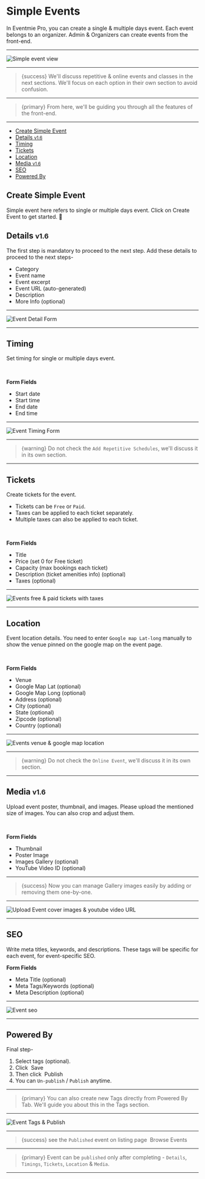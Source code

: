 # Simple Events

In Eventmie Pro, you can create a single & multiple days event. Each event belongs to an organizer. Admin & Organizers can create events from the front-end.

---

![Simple event view](/images/events-simple-event-view.jpg "Simple event view")

---

>{success} We'll discuss repetitive & online events and classes in the next sections. We'll focus on each option in their own section to avoid confusion. 

---

>{primary} From here, we'll be guiding you through all the features of the front-end.

---


- [Create Simple Event](#create-simple-event)
- [Details <small class="v">v1.6</small>](#Details)
- [Timing](#Timing)
- [Tickets](#Tickets)
- [Location](#Location)
- [Media <small class="v">v1.6</small>](#Media)
- [SEO](#SEO)
- [Powered By](#powered-by)


<a name="create-simple-event"></a>
## Create Simple Event

Simple event here refers to single or multiple days event. Click on <larecipe-button type="primary" size="sm" rounded>Create Event</larecipe-button> to get started. 😤


<a name="Details"></a>
## Details <small class="v">v1.6</small>

The first step is mandatory to proceed to the next step. Add these details to proceed to the next steps-

- Category
- Event name
- Event excerpt
- Event URL (auto-generated)
- Description
- More Info (optional)

---

![Event Detail Form](/images/events-simple-event-detail-new.jpg "Event Detail Form")

---


<a name="Timing"></a>
## Timing

Set timing for single or multiple days event.

<br>

**Form Fields**

- Start date
- Start time
- End date
- End time

---

![Event Timing Form](/images/events-simple-event-timings.jpg "Event Timing Form")

---

>{warning} Do not check the `Add Repetitive Schedules`, we'll discuss it in its own section. 

---


<a name="Tickets"></a>
## Tickets

Create tickets for the event. 

- Tickets can be `Free` or `Paid`. 
- Taxes can be applied to each ticket separately.
- Multiple taxes can also be applied to each ticket.

<br>

**Form Fields**

- Title
- Price (set 0 for Free ticket)
- Capacity (max bookings each ticket)
- Description (ticket amenities info) (optional)
- Taxes (optional)

---

![Events free & paid tickets with taxes](/images/events-simple-event-ticket.jpg "Events free & paid tickets with taxes")

---


<a name="Location"></a>
## Location

Event location details. You need to enter `Google map Lat-long` manually to show the venue pinned on the google map on the event page.

<br>

**Form Fields**

- Venue
- Google Map Lat (optional)
- Google Map Long (optional)
- Address (optional)
- City (optional)
- State (optional)
- Zipcode (optional)
- Country (optional)

---

![Events venue & google map location](/images/events-simple-event-location.jpg "Events venue & google map location")

---

>{warning} Do not check the `Online Event`, we'll discuss it in its own section. 

---


<a name="Media"></a>
## Media <small class="v">v1.6</small>

Upload event poster, thumbnail, and images. Please upload the mentioned size of images. You can also crop and adjust them.

<br>

**Form Fields**

- Thumbnail
- Poster Image 
- Images Gallery (optional)
- YouTube Video ID (optional)

---

>{success} Now you can manage Gallery images easily by adding or removing them one-by-one.

---

![Upload Event cover images & youtube video URL](/images/events-manage-gallery-images.jpg "Upload Event cover images & youtube video URL")

---



<a name="SEO"></a>
## SEO

Write meta titles, keywords, and descriptions. These tags will be specific for each event, for event-specific SEO.

**Form Fields**

- Meta Title (optional)
- Meta Tags/Keywords (optional)
- Meta Description (optional)

---

![Event seo](/images/events-simple-event-seo.jpg "Event seo")

---


<a name="powered-by"></a>
## Powered By

Final step- 

1. Select tags (optional).
2. Click &nbsp;<larecipe-button type="info" size="sm" rounded>Save</larecipe-button>
3. Then click &nbsp;<larecipe-button type="success" size="sm" rounded>Publish</larecipe-button>
4. You can `Un-publish` / `Publish` anytime. 

---

>{primary} You can also create new Tags directly from Powered By Tab. We'll guide you about this in the Tags section.

---

![Event Tags & Publish](/images/events-simple-event-powered-by.jpg "Event Tags & Publish")

---

> {success} see the `Published` event on listing page &nbsp;<larecipe-button type="secondary" size="sm" rounded>Browse Events</larecipe-button>

---

>{primary} Event can be `published` only after completing - `Details`, `Timings`, `Tickets`, `Location` & `Media`.

---